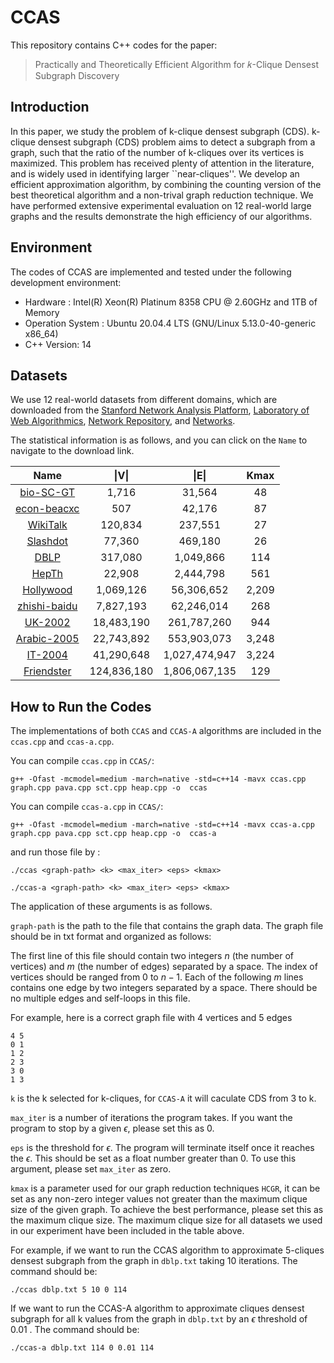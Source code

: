 # CCAS

This repository contains C++ codes for the paper:

> Practically and Theoretically Efficient Algorithm for 𝑘-Clique Densest Subgraph Discovery

## Introduction

In this paper, we study the problem of k-clique densest subgraph (CDS). k-clique densest subgraph (CDS) problem aims to detect a subgraph from a graph, such that the ratio of the number of k-cliques over its vertices is maximized. This problem has received plenty of attention in the literature, and is widely used in identifying larger ``near-cliques''. We develop an efficient approximation algorithm, by combining the counting version of the best theoretical algorithm and a non-trival graph reduction technique. We have performed extensive experimental evaluation on 12 real-world large graphs and the results demonstrate the high efficiency of our algorithms.

## Environment

The codes of CCAS are implemented and tested under the following development environment:

- Hardware : Intel(R) Xeon(R) Platinum 8358 CPU @ 2.60GHz and 1TB of Memory
- Operation System : Ubuntu 20.04.4 LTS (GNU/Linux 5.13.0-40-generic x86_64)
- C++ Version: 14

## Datasets
We use 12 real-world datasets from different domains, which are downloaded from the [Stanford Network Analysis Platform](http://snap.stanford.edu/data/), [Laboratory of Web Algorithmics](http://law.di.unimi.it/datasets.php), [Network Repository](https://networkrepository.com/network-data.php), and [Networks](http://konect.cc/networks/). 

The statistical information is as follows, and you can click on the `Name` to navigate to the download link.

| Name | \|V\| | \|E\| | Kmax |
| :----: | :----: | :----: | :----: |
| [bio-SC-GT](https://networkrepository.com/bio-SC-GT.php) | 1,716 | 31,564 | 48 |
| [econ-beacxc](https://networkrepository.com/econ-beacxc.php) | 507 | 42,176 | 87 |
| [WikiTalk](https://snap.stanford.edu/data/wiki-Talk.html) | 120,834 | 237,551 | 27 |
| [Slashdot](http://konect.cc/networks/slashdot-zoo) | 77,360 | 469,180 | 26 |
| [DBLP](http://snap.stanford.edu/data/com-DBLP.html) | 317,080 | 1,049,866 | 114 |
| [HepTh](https://networkrepository.com/cit-HepTh.php) | 22,908 | 2,444,798 | 561 |
| [Hollywood](https://networkrepository.com/ca-hollywood-2009.php) | 1,069,126 | 56,306,652 | 2,209 |
| [zhishi-baidu](http://konect.cc/networks/zhishi-all) | 7,827,193 | 62,246,014 | 268 |
| [UK-2002](https://law.di.unimi.it/webdata/uk-2002/) | 18,483,190 | 261,787,260 | 944 |
| [Arabic-2005](https://law.di.unimi.it/webdata/arabic-2005/) | 22,743,892 | 553,903,073 | 3,248 |
| [IT-2004](https://law.di.unimi.it/webdata/it-2004/) | 41,290,648 | 1,027,474,947 | 3,224 |
| [Friendster](https://snap.stanford.edu/data/com-Friendster.html) | 124,836,180 | 1,806,067,135 | 129 |


## How to Run the Codes


The implementations of both `CCAS` and `CCAS-A` algorithms are included in the `ccas.cpp` and `ccas-a.cpp`. 

You can compile `ccas.cpp` in `CCAS/`:

`g++ -Ofast -mcmodel=medium -march=native -std=c++14 -mavx ccas.cpp graph.cpp pava.cpp sct.cpp heap.cpp -o  ccas`

You can compile `ccas-a.cpp` in `CCAS/`:

`g++ -Ofast -mcmodel=medium -march=native -std=c++14 -mavx ccas-a.cpp graph.cpp pava.cpp sct.cpp heap.cpp -o  ccas-a`

and run those file by :

`./ccas <graph-path> <k> <max_iter> <eps> <kmax>`

`./ccas-a <graph-path> <k> <max_iter> <eps> <kmax>`

The application of these arguments is as follows.

`graph-path` is the path to the file that contains the graph data. The graph file should be in txt format and organized as follows:

The first line of this file should contain two integers $n$ (the number of vertices) and $m$ (the number of edges) separated by a space. The index of vertices should be ranged from $0$ to $n - 1$.  Each of the following $m$ lines contains one edge by two integers separated by a space. There should be no multiple edges and self-loops in this file.

For example, here is a correct graph file with 4 vertices and 5 edges 

```
4 5
0 1
1 2
2 3
3 0
1 3
```

`k` is the k selected for k-cliques, for `CCAS-A` it will caculate CDS from 3 to k.

`max_iter` is a number of iterations the program takes. If you want the program to stop by a given $\epsilon$, please set this as 0.

`eps` is the threshold for $\epsilon$. The program will terminate itself once it reaches the $\epsilon$. This should be set as a float number greater than 0. To use this argument, please set `max_iter` as zero.

`kmax` is a parameter used for our graph reduction techniques `HCGR`, it can be set as any non-zero integer values not greater than the maximum clique size of the given graph. To achieve the best performance, please set this as the maximum clique size. The maximum clique size for all datasets we used in our experiment have been included in the table above.

For example, if we want to run the CCAS algorithm to approximate 5-cliques densest subgraph from the graph in `dblp.txt` taking 10 iterations. The command should be:

`./ccas dblp.txt 5 10 0 114`

If we want to run the CCAS-A algorithm to approximate cliques densest subgraph for all k values from the graph in `dblp.txt` by an $\epsilon$ threshold of 0.01 . The command should be:

`./ccas-a dblp.txt 114 0 0.01 114`
